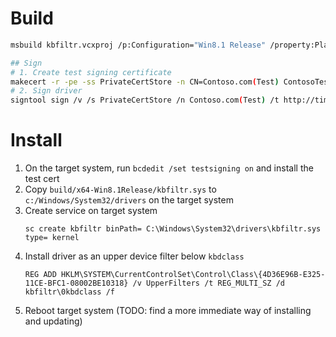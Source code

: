 # Build

```bash
msbuild kbfiltr.vcxproj /p:Configuration="Win8.1 Release" /property:Platform=x64

## Sign
# 1. Create test signing certificate
makecert -r -pe -ss PrivateCertStore -n CN=Contoso.com(Test) ContosoTest.cer
# 2. Sign driver
signtool sign /v /s PrivateCertStore /n Contoso.com(Test) /t http://timestamp.verisign.com/scripts/timestamp.dll build/x64-Win8.1Release/kbfiltr.sys
```

# Install

1. On the target system, run `bcdedit /set testsigning on` and install the test cert
2. Copy `build/x64-Win8.1Release/kbfiltr.sys` to `c:/Windows/System32/drivers` on the target system
3. Create service on target system
   ```
   sc create kbfiltr binPath= C:\Windows\System32\drivers\kbfiltr.sys type= kernel
   ```
4. Install driver as an upper device filter below `kbdclass`
   ```
   REG ADD HKLM\SYSTEM\CurrentControlSet\Control\Class\{4D36E96B-E325-11CE-BFC1-08002BE10318} /v UpperFilters /t REG_MULTI_SZ /d kbfiltr\0kbdclass /f
   ```
5. Reboot target system (TODO: find a more immediate way of installing and updating)
